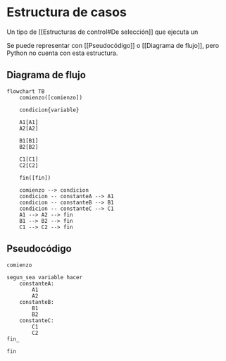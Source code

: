 # Estructura de casos

Un tipo de [[Estructuras de control#De selección]] que ejecuta un 

Se puede representar con [[Pseudocódigo]] o [[Diagrama de flujo]], pero Python no cuenta con esta estructura.

## Diagrama de flujo

```mermaid
flowchart TB
	comienzo([comienzo])
    
    condicion{variable}
    
    A1[A1]
	A2[A2]
    
    B1[B1]
	B2[B2]
    
    C1[C1]
	C2[C2]
    
	fin([fin])
    
	comienzo --> condicion
	condicion -- constanteA --> A1
	condicion -- constanteB --> B1
	condicion -- constanteC --> C1
	A1 --> A2 --> fin
	B1 --> B2 --> fin
	C1 --> C2 --> fin
```

## Pseudocódigo

```
comienzo

segun_sea variable hacer
    constanteA:
        A1
        A2
    constanteB:
        B1
        B2
    constanteC:
        C1
        C2
fin_

fin
```
